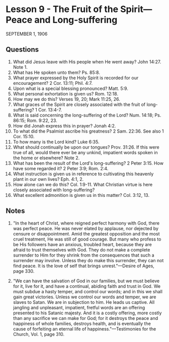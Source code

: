 # Lesson 9 - The Fruit of the Spirit—Peace and Long-suffering

SEPTEMBER 1, 1906

## Questions

1. What did Jesus leave with His people when He went away? John 14:27. Note 1.
2. What has He spoken unto them? Ps. 85:8.
3. What prayer expressed by the Holy Spirit is recorded for our encouragement? 2 Cor. 13:11; Phil. 4:7.
4. Upon what is a special blessing pronounced? Matt. 5:9.
5. What personal exhortation is given us? Rom. 12:18.
6. How may we do this? Verses 19, 20; Mark 11:25, 26.
7. What graces of the Spirit are closely associated with the fruit of long-suffering? 1 Cor. 13:4-7.
8. What is said concerning the long-suffering of the Lord? Num. 14:18; Ps. 86:15; Rom. 9:22, 23.
9. How did Jonah express this in prayer? Jonah 4:2.
10. To what did the Psalmist ascribe his greatness? 2 Sam. 22:36. See also 1 Cor. 15:10.
11. To how many is the Lord kind? Luke 6:35.
12. What should continually be upon our tongues? Prov. 31:26. If this were true of all, would there ever be any unkind, impatient words spoken in the home or elsewhere? Note 2.
13. What has been the result of the Lord's long-suffering? 2 Peter 3:15. How have some regarded it? 2 Peter 3:9; Rom. 2:4.
14. What instruction is given us in reference to cultivating this heavenly plant in our own lives? Eph. 4:1, 2.
15. How alone can we do this? Col. 1:9-11. What Christian virtue is here closely associated with long-suffering?
16. What excellent admonition is given us in this matter? Col. 3:12, 13.

## Notes

1. "In the heart of Christ, where reigned perfect harmony with God, there was perfect peace. He was never elated by applause, nor dejected by censure or disappointment. Amid the greatest opposition and the most cruel treatment, He was still of good courage. But many who profess to be His followers have an anxious, troubled heart, because they are afraid to trust themselves with God. They do not make a complete surrender to Him for they shrink from the consequences that such a surrender may involve. Unless they do make this surrender, they can not find peace. It is the love of self that brings unrest."—Desire of Ages, page 330.

2. "We can have the salvation of God in our families, but we must believe for it, live for it, and have a continual, abiding faith and trust in God. We must subdue a hasty temper, and control our words; and in this we shall gain great victories. Unless we control our words and temper, we are slaves to Satan. We are in subjection to him. He leads us captive. All jangling and unpleasant, impatient, fretful words are an offering presented to his Satanic majesty. And it is a costly offering, more costly than any sacrifice we can make for God; for it destroys the peace and happiness of whole families, destroys health, and is eventually the cause of forfeiting an eternal life of happiness."—Testimonies for the Church, Vol. 1, page 310.